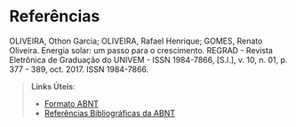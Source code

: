# Referências

OLIVEIRA, Othon Garcia; OLIVEIRA, Rafael Henrique; GOMES, Renato Oliveira. Energia solar: um passo para o crescimento. REGRAD - Revista Eletrônica de Graduação do UNIVEM - ISSN 1984-7866, [S.l.], v. 10, n. 01, p. 377 - 389, oct. 2017. ISSN 1984-7866.

> **Links Úteis**:
> - [Formato ABNT](https://www.normastecnicas.com/abnt/trabalhos-academicos/referencias/)
> - [Referências Bibliográficas da ABNT](https://comunidade.rockcontent.com/referencia-bibliografica-abnt/)
